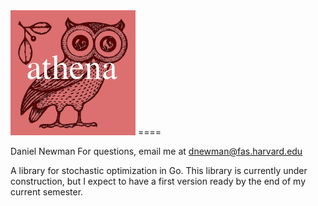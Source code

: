 <img src="https://github.com/dtnewman/athena/blob/master/Logo2.jpg?raw=true" alt="athena_logo"  height="200" width="200">
====

Daniel Newman
For questions, email me at dnewman@fas.harvard.edu

A library for stochastic optimization in Go. This library is currently under construction, but I expect to have a first version ready by the end of my current semester.
